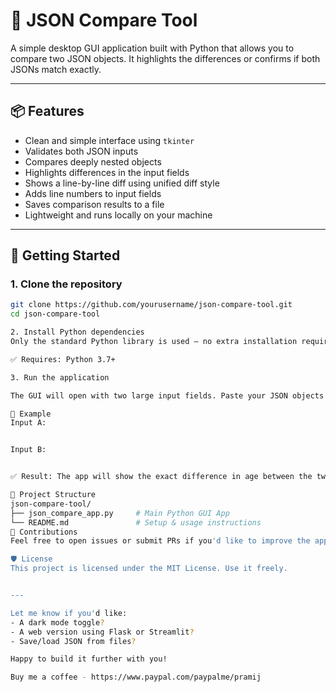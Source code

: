 # 🧾 JSON Compare Tool

A simple desktop GUI application built with Python that allows you to compare two JSON objects. It highlights the differences or confirms if both JSONs match exactly.

---

## 📦 Features

- Clean and simple interface using `tkinter`
- Validates both JSON inputs
- Compares deeply nested objects
- Highlights differences in the input fields
- Shows a line-by-line diff using unified diff style
- Adds line numbers to input fields
- Saves comparison results to a file
- Lightweight and runs locally on your machine

---

## 🚀 Getting Started
### 1. Clone the repository

```bash
git clone https://github.com/yourusername/json-compare-tool.git
cd json-compare-tool

2. Install Python dependencies
Only the standard Python library is used — no extra installation required for dependencies.

✅ Requires: Python 3.7+

3. Run the application

The GUI will open with two large input fields. Paste your JSON objects and click Compare JSON to see the results.

🧪 Example
Input A:


Input B:


✅ Result: The app will show the exact difference in age between the two JSONs and highlight the differences in the input fields.

📂 Project Structure
json-compare-tool/
├── json_compare_app.py     # Main Python GUI App
└── README.md               # Setup & usage instructions
🤝 Contributions
Feel free to open issues or submit PRs if you'd like to improve the app — support themes, dark mode, or web version are welcome ideas!

🛡️ License
This project is licensed under the MIT License. Use it freely.


---

Let me know if you'd like:
- A dark mode toggle?
- A web version using Flask or Streamlit?
- Save/load JSON from files?

Happy to build it further with you!

Buy me a coffee - https://www.paypal.com/paypalme/pramij

